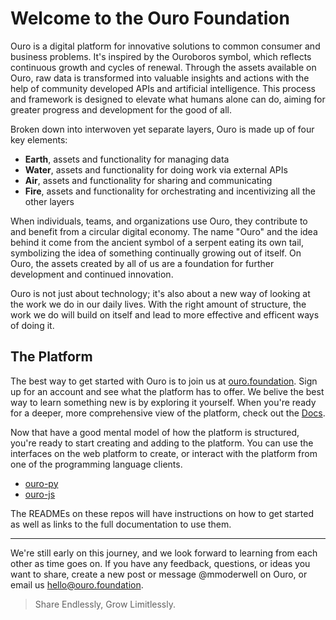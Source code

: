 # Welcome to the Ouro Foundation

Ouro is a digital platform for innovative solutions to common consumer and business problems. It's inspired by the Ouroboros symbol, which reflects continuous growth and cycles of renewal. Through the assets available on Ouro, raw data is transformed into valuable insights and actions with the help of community developed APIs and artificial intelligence. This process and framework is designed to elevate what humans alone can do, aiming for greater progress and development for the good of all.

Broken down into interwoven yet separate layers, Ouro is made up of four key elements:

- **Earth**, assets and functionality for managing data
- **Water**, assets and functionality for doing work via external APIs
- **Air**, assets and functionality for sharing and communicating
- **Fire**, assets and functionality for orchestrating and incentivizing all the other layers

When individuals, teams, and organizations use Ouro, they contribute to and benefit from a circular digital economy. The name "Ouro" and the idea behind it come from the ancient symbol of a serpent eating its own tail, symbolizing the idea of something continually growing out of itself. On Ouro, the assets created by all of us are a foundation for further development and continued innovation.

Ouro is not just about technology; it's also about a new way of looking at the work we do in our daily lives. With the right amount of structure, the work we do will build on itself and lead to more effective and efficent ways of doing it.

## The Platform

The best way to get started with Ouro is to join us at [ouro.foundation](https://ouro.foundation). Sign up for an account and see what the platform has to offer. We belive the best way to learn something new is by exploring it yourself. When you're ready for a deeper, more comprehensive view of the platform, check out the [Docs](https://ouro.foundation/docs).

Now that have a good mental model of how the platform is structured, you're ready to start creating and adding to the platform. You can use the interfaces on the web platform to create, or interact with the platform from one of the programming language clients.

- [ouro-py](https://github.com/ourofoundation/ouro-py)
- [ouro-js](https://github.com/ourofoundation/ouro-js)

The READMEs on these repos will have instructions on how to get started as well as links to the full documentation to use them.

---

We're still early on this journey, and we look forward to learning from each other as time goes on. If you have any feedback, questions, or ideas you want to share, create a new post or message @mmoderwell on Ouro, or email us [hello@ouro.foundation](mailto:hello@ouro.foundation).

> Share Endlessly, Grow Limitlessly.
